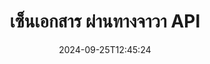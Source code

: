 ---
############################# Static ############################
layout: "landing"
date: 2024-09-25T12:45:24
draft: false

lang: th
product: "Signature"
product_tag: "signature"
platform: "Java"
platform_tag: "java"

############################# Drop-down ############################
supported_platforms:
  items:
    # supported_platforms loop
    - title: ".NET"
      tag: "net"
    # supported_platforms loop
    - title: "Java"
      tag: "java"
    # supported_platforms loop
    - title: "Node.js"
      tag: "nodejs-java" 
    # supported_platforms loop
    - title: "Python"
      tag: "python-net" 

############################# Head ############################
head_title: "ไลบรารีลายเซ็นดิจิทัล Java - GroupDocs.Signature"
head_description: "เสริมพลังให้กับแอป Java ด้วยลายเซ็นอิเล็กทรอนิกส์ด้วย GroupDocs.Signature ลงนามในเอกสารทางธุรกิจอย่างรวดเร็วและง่ายดาย"

############################# Header ############################
title: "เซ็นเอกสาร ผ่านทางจาวา API"
description: "ลงนามในเอกสารดิจิทัลและรูปภาพบนแพลตฟอร์มใดก็ได้โดยใช้ API ที่ยืดหยุ่นและโซลูชันตามแอปสำหรับโปรแกรมเมอร์และผู้ใช้ปลายทาง"
words:
  for: "สำหรับ"

actions:
  main: "ดาวน์โหลดฟรี Maven"
  main_link: "https://releases.groupdocs.com/java/repo/com/groupdocs/groupdocs-signature/"
  alt: "การออกใบอนุญาต"
  alt_link: "https://purchase.groupdocs.com/pricing/signature/java/"
  title: "พร้อมที่จะเริ่มต้นหรือยัง?"
  description: "ลองใช้คุณสมบัติ GroupDocs.Signature ฟรีหรือขอใบอนุญาต"

release:
  title: "เวอร์ชัน {0} เปิดตัวแล้ว"
  notes: "ดูว่ามีอะไรใหม่"
  downloads: "ดาวน์โหลด"

code:
  title: "ลงนามไฟล์ PDF ใน Java"
  more: "ตัวอย่างเพิ่มเติม"
  more_link: "https://github.com/groupdocs-signature/GroupDocs.Signature-for-Java/"
  install: |
    <dependency>
      <groupId>com.groupdocs</groupId>
      <artifactId>groupdocs-signature</artifactId>
      <version>{0}</version>
    </dependency>
  content: |
    ```java {style=abap}  
    // เลือกเอกสาร PDF
    Signature signature = new Signature("sample.pdf");
    
    // ระบุข้อความ
    TextSignOptions options = 
        new TextSignOptions("John Smith");
    options.setForeColor(Color.RED);

    // ลงนามในเอกสารและบันทึกลงไฟล์
    signature.sign("signed.pdf", options);
    
    ```

############################# Overview ############################
overview:
  enable: true
  title: "GroupDocs.Signature ภาพรวม"
  description: "API สำหรับดำเนินการลงนามเอกสารและการดำเนินการที่เกี่ยวข้องในแอปพลิเคชัน Java"
  features:
    # feature loop
    - title: "ปรับปรุงเอกสารทางธุรกิจด้วยลายเซ็นดิจิทัลใน Java"
      content: "การลงนามที่รวดเร็วและปรับแต่งได้: GroupDocs.Signature สำหรับ Java นำเสนอตัวเลือกลายเซ็นดิจิทัลที่หลากหลายสำหรับ PDF รูปภาพ และเอกสาร Office คุณสามารถใช้ข้อความ บาร์โค้ด รหัส QR ใบรับรองดิจิทัล รูปภาพ หรือข้อมูลเมตาที่ซ่อนอยู่ได้ การประมวลผลเอกสารรวดเร็วและมีประสิทธิภาพ"

    # feature loop
    - title: "จัดการเอกสารที่ลงนาม"
      content: "การประมวลผลเอกสารขั้นสูงเกี่ยวข้องกับการดำเนินการที่มีประสิทธิภาพกับเอกสารที่เซ็นชื่อโดยใช้ GroupDocs.Signature สำหรับ Java คุณสามารถค้นหาและตรวจสอบความถูกต้องของลายเซ็นที่ถูกเพิ่มลงในเอกสารทางธุรกิจโดยใช้เกณฑ์ที่เป็นประโยชน์ต่างๆ นอกจากนี้ คุณสามารถเข้าถึงข้อมูลโดยละเอียดเกี่ยวกับเอกสารหรือรับภาพตัวอย่างของหน้าต่างๆ ได้"

    # feature loop
    - title: "ตัวเลือกเอาต์พุตที่หลากหลาย"
      content: "ตัวเลือกการลงนามที่มีประสิทธิภาพช่วยให้คุณปรับแต่งเอาต์พุตสำหรับเอกสารที่ลงนามด้วย GroupDocs.Signature สำหรับ Java คุณสามารถวางตำแหน่งลายเซ็นบนหน้าเอกสารใดก็ได้อย่างแม่นยำ และกำหนดค่าลักษณะที่ปรากฏได้หลายวิธี Java API รองรับการบันทึกเอกสารทางธุรกิจที่เซ็นชื่อในรูปแบบที่รองรับมากมาย และมีตัวเลือกสำหรับการรักษาความปลอดภัยด้วยรหัสผ่าน"

############################# Platforms ############################
platforms:
  enable: true
  title: "ความเป็นอิสระของแพลตฟอร์ม"
  description: "GroupDocs.Signature สำหรับ Java รองรับระบบปฏิบัติการ เฟรมเวิร์ก และตัวจัดการแพ็คเกจต่อไปนี้"
  items:
    # platform loop
    - title: "Amazon"
      image: "amazon"
    # platform loop
    - title: "Docker"
      image: "docker"
    # platform loop
    - title: "Azure"
      image: "azure"
    # platform loop
    - title: "Eclipse"
      image: "eclipse"
    # platform loop
    - title: "IntelliJ"
      image: "intellij"
    # platform loop
    - title: "Windows"
      image: "windows"
    # platform loop
    - title: "Linux"
      image: "linux"
    # platform loop
    - title: "Maven"
      image: "maven"

############################# File formats ############################
formats:
  enable: true
  title: "รูปแบบไฟล์ที่รองรับ"
  description: |
    GroupDocs.Signature สำหรับ Java รองรับการดำเนินการกับ [รูปแบบไฟล์](https://docs.groupdocs.com/signature/java/supported-document-formats/) ต่อไปนี้
  groups:
    # group loop
    - color: "green"
      content: |
        ### รูปแบบของ Microsoft Office
        * **Word:**  DOCX, DOC, DOCM, DOT, DOTX, DOTM, RTF
        * **Excel:** XLSX, XLS, XLSM, XLSB, XLTM, XLT, XLTM, XLTX, XLAM, SXC, SpreadsheetML
        * **PowerPoint:** PPT, PPTX, PPS, PPSX, PPSM, POT, POTM, POTX, PPTM
    # group loop
    - color: "blue"
      content: |
        ### รูปภาพและรูปแบบอื่นๆ
        * **แบบพกพา:** PDF
        * **รูปภาพ:** JPG, BMP, PNG, TIFF, GIF, DICOM, WEBP
        * **รูปแบบสำนักงานอื่นๆ:** ODT, OTT, OTS, ODS, ODP, OTP, ODG
      # group loop
    - color: "red"
      content: |
        ### รูปแบบอื่นๆ
        * **เว็บ:** HTML, MHTML
        * **หอจดหมายเหตุ:** ZIP, TAR, 7Z
        * **ใบรับรอง:** PFX

############################# Features ############################
features:
  enable: true
  title: "คุณสมบัติ GroupDocs.Signature"
  description: "การลงนาม PDF เอกสาร Office และรูปภาพด้วยลายเซ็นดิจิทัล"

  items:
    # feature loop
    - icon: "sign"
      title: "การเพิ่มลายเซ็น"
      content: "ลงนามในเอกสารโดยใช้ลายเซ็นหลายประเภทที่รองรับโดยการวางลายเซ็นดิจิทัลในตำแหน่งใดก็ได้บนหน้าใดก็ได้อย่างแม่นยำ"

    # feature loop
    - icon: "custom"
      title: "การปรับแต่งผลลัพธ์"
      content: "ปรับแต่งลักษณะลายเซ็นโดยการปรับสี แบบอักษร เส้นขอบ การหมุน และคุณสมบัติอื่นๆ เพื่อให้ได้ผลลัพธ์ตามที่ต้องการ"

    # feature loop
    - icon: "password"
      title: "การรักษาความปลอดภัยเอกสารด้วยรหัสผ่าน"
      content: "สำหรับเอกสารที่รองรับหลายประเภท คุณสามารถป้องกันเอกสารที่ลงนามด้วยรหัสผ่านได้"

    # feature loop
    - icon: "protect"
      title: "ป้องกันการเปลี่ยนแปลงโดยไม่ได้รับอนุญาต"
      content: "ปกป้องเอกสารทางธุรกิจที่สำคัญที่ลงนามด้วยใบรับรองดิจิทัลจากการแก้ไขโดยไม่ได้รับอนุญาต"

    # feature loop
    - icon: "convert"
      title: "ได้ผลลัพธ์ในรูปแบบที่ต้องการ"
      content: "รับไฟล์ผลลัพธ์ที่ลงนามในรูปแบบที่รองรับได้อย่างง่ายดาย คุณยังสามารถแปลงเอกสาร MS Word เป็น PDF ได้อย่างง่ายดาย"

    # feature loop
    - icon: "preview"
      title: "การแสดงตัวอย่างเอกสาร"
      content: "บันทึกหน้าใดๆ ของเอกสารเป็นรูปภาพสำหรับการประมวลผลในอนาคต"

    # feature loop
    - icon: "search"
      title: "กำลังค้นหาลายเซ็น"
      content: "สามารถรับข้อมูลเกี่ยวกับลายเซ็นที่เพิ่มไว้ก่อนหน้านี้ในเอกสารเฉพาะได้"

    # feature loop
    - icon: "validate"
      title: "กำลังตรวจสอบเอกสาร"
      content: "ตรวจสอบความถูกต้องของลายเซ็นในเอกสารที่ลงนาม"

    # feature loop
    - icon: "update"
      title: "การจัดการลายเซ็น"
      content: "เมื่อวางลายเซ็นบนหน้าเอกสารแล้ว จะสามารถลบ ย้าย หรืออัปเดตลายเซ็นได้ตามต้องการ"

############################# Code samples ############################
code_samples:
  enable: true
  title: "ตัวอย่างโค้ด"
  description: "กรณีการใช้งานบางอย่างของ GroupDocs.Signature ทั่วไปสำหรับการดำเนินการ Java"
  items:
    # code sample loop
    - title: "เสริมเอกสาร PDF ด้วยรหัส QR"
      content: |
        การปรับปรุงกระบวนการทางธุรกิจโดยการเพิ่ม [QR-codes](https://docs.groupdocs.com/signature/java/esign-document-with-qr-code-signature/) ลงในหน้าเฉพาะของเอกสาร PDF อาจมีคุณค่า มีตัวอย่างวิธีเพิ่มโค้ด QR โดยใช้ GroupDocs.Signature สำหรับ Java
        {{< landing/code title="เสริมเอกสาร PDF ด้วยรหัส QR">}}
        ```java {style=abap}
        // โหลดเอกสารเพื่อลงนาม
        Signature signature = new Signature("file_to_sign.pdf");
        
        // สร้างตัวเลือกโค้ด QR พร้อมข้อความที่กำหนดไว้ล่วงหน้า
        QrCodeSignOptions options = new QrCodeSignOptions("The document is approved by John Smith");
        
        // กำหนดค่าประเภทและตำแหน่งการเข้ารหัสโค้ด QR บนเพจ
        options.setEncodeType(QrCodeTypes.QR);
        options.setLeft(100);
        options.setTop(100);

        // ลงนามในเอกสารและบันทึกเป็นไฟล์ผลลัพธ์
        signature.sign("file_with_QR.pdf", options);
        ```
        {{< /landing/code >}}
    # code sample loop
    - title: "ใช้ลายเซ็นดิจิทัลเพื่อปกป้อง DOCX"
      content: |
        คุณสามารถ[ปกป้องเอกสาร](https://docs.groupdocs.com/signature/java/esign-document-with-digital-signature/) ได้โดยใช้ลายเซ็นส่วนตัวหรือลายเซ็นขององค์กรที่จัดเก็บเป็นใบรับรองดิจิทัล เอกสารที่มีการรักษาความปลอดภัยด้วยใบรับรองไม่สามารถเปลี่ยนแปลงได้โดยไม่ทำให้ลายเซ็นเป็นโมฆะ
        {{< landing/code title="ใช้ลายเซ็นดิจิทัลเพื่อปกป้อง DOCX">}}
        ```java {style=abap}   
        // โหลดเอกสารที่จะเซ็นชื่อแบบดิจิทัล
        Signature signature = new Signature("file_to_sign.docx");
        
        // ระบุตัวเลือกการเซ็นชื่อดิจิทัลและระบุเส้นทางไปยังไฟล์ใบรับรอง
        DigitalSignOptions options = new DigitalSignOptions("certificate.pfx");

        // ตั้งรหัสผ่านใบรับรอง
        options.setPassword("1234567890");

        // ลงนามในเอกสารและบันทึกลงในเส้นทางที่ต้องการ
        signature.sign("digitally_signed.docx", options);
        ```
        {{< /landing/code >}}

---